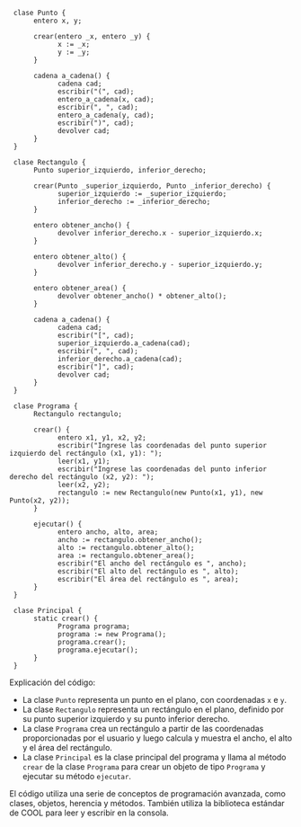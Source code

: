 ```cool
 clase Punto {
      entero x, y;

      crear(entero _x, entero _y) {
            x := _x;
            y := _y;
      }

      cadena a_cadena() {
            cadena cad;
            escribir("(", cad);
            entero_a_cadena(x, cad);
            escribir(", ", cad);
            entero_a_cadena(y, cad);
            escribir(")", cad);
            devolver cad;
      }
 }

 clase Rectangulo {
      Punto superior_izquierdo, inferior_derecho;

      crear(Punto _superior_izquierdo, Punto _inferior_derecho) {
            superior_izquierdo := _superior_izquierdo;
            inferior_derecho := _inferior_derecho;
      }

      entero obtener_ancho() {
            devolver inferior_derecho.x - superior_izquierdo.x;
      }

      entero obtener_alto() {
            devolver inferior_derecho.y - superior_izquierdo.y;
      }

      entero obtener_area() {
            devolver obtener_ancho() * obtener_alto();
      }

      cadena a_cadena() {
            cadena cad;
            escribir("[", cad);
            superior_izquierdo.a_cadena(cad);
            escribir(", ", cad);
            inferior_derecho.a_cadena(cad);
            escribir("]", cad);
            devolver cad;
      }
 }

 clase Programa {
      Rectangulo rectangulo;

      crear() {
            entero x1, y1, x2, y2;
            escribir("Ingrese las coordenadas del punto superior izquierdo del rectángulo (x1, y1): ");
            leer(x1, y1);
            escribir("Ingrese las coordenadas del punto inferior derecho del rectángulo (x2, y2): ");
            leer(x2, y2);
            rectangulo := new Rectangulo(new Punto(x1, y1), new Punto(x2, y2));
      }

      ejecutar() {
            entero ancho, alto, area;
            ancho := rectangulo.obtener_ancho();
            alto := rectangulo.obtener_alto();
            area := rectangulo.obtener_area();
            escribir("El ancho del rectángulo es ", ancho);
            escribir("El alto del rectángulo es ", alto);
            escribir("El área del rectángulo es ", area);
      }
 }

 clase Principal {
      static crear() {
            Programa programa;
            programa := new Programa();
            programa.crear();
            programa.ejecutar();
      }
 }
```

Explicación del código:

* La clase `Punto` representa un punto en el plano, con coordenadas `x` e `y`.
* La clase `Rectangulo` representa un rectángulo en el plano, definido por su punto superior izquierdo y su punto inferior derecho.
* La clase `Programa` crea un rectángulo a partir de las coordenadas proporcionadas por el usuario y luego calcula y muestra el ancho, el alto y el área del rectángulo.
* La clase `Principal` es la clase principal del programa y llama al método `crear` de la clase `Programa` para crear un objeto de tipo `Programa` y ejecutar su método `ejecutar`.

El código utiliza una serie de conceptos de programación avanzada, como clases, objetos, herencia y métodos. También utiliza la biblioteca estándar de COOL para leer y escribir en la consola.